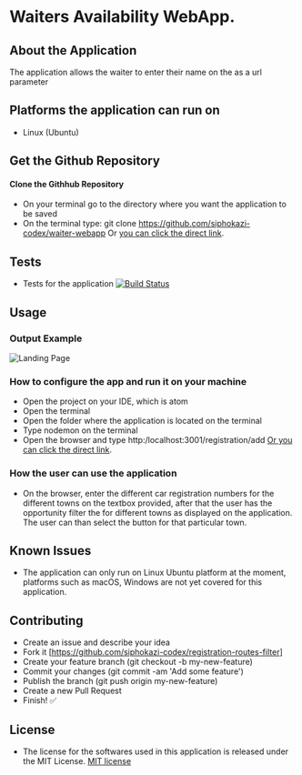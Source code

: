 # Waiters Availability WebApp.

## About the Application
The application allows the waiter to enter their name on the as a url parameter

## Platforms the application can run on
  - Linux (Ubuntu)

## Get the Github Repository
#### Clone the Githhub Repository
  - On your terminal go to the directory where you want the application to be saved
  - On the terminal type: git clone
  https://github.com/siphokazi-codex/waiter-webapp
  Or [you can click the direct link](https://github.com/siphokazi-codex/waiter-webapp).

## Tests
  - Tests for the application [![Build Status](https://travis-ci.org/siphokazi-codex/registration-routes-filter.svg?branch=master)](https://travis-ci.org/siphokazi-codex/registration-routes-filter)

## Usage
### Output Example
  ![Landing Page](registration.png)

### How to configure the app and run it on your machine
  - Open the project on your IDE, which is atom
  - Open the  terminal
  - Open the folder where the application is located on the terminal
  - Type nodemon on the terminal
  - Open the browser and type http:/localhost:3001/registration/add [Or you can click the direct link](http:/localhost:3001/registration/add).
  ### How the user can use the application
  - On the browser, enter the different car registration numbers for the different towns on the textbox provided, after that the user has the opportunity filter the for different towns as displayed on the application.  The user can than select the button for that particular town.

## Known Issues
  - The application can only run on Linux Ubuntu platform at the moment, platforms such as macOS, Windows are not yet covered for this application.

## Contributing
  - Create an issue and describe your idea
  - Fork it [https://github.com/siphokazi-codex/registration-routes-filter]
  - Create your feature branch (git checkout -b my-new-feature)
  - Commit your changes (git commit -am 'Add some feature')
  - Publish the branch (git push origin my-new-feature)
  - Create a new Pull Request
  - Finish! :white_check_mark:

## License
  - The license for the softwares used in this application is released under the MIT License. [MIT license](https://opensource.org/licenses/MIT)
